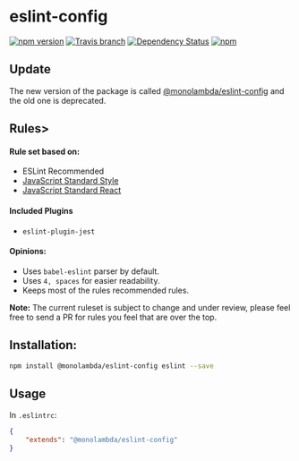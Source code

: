 # eslint-config
[![npm version](https://img.shields.io/npm/v/@monolambda/eslint-config.svg)](https://www.npmjs.com/package/@monolambda/eslint-config)
[![Travis branch](https://img.shields.io/travis/monolambda/eslint-config/master.svg)](https://travis-ci.org/monolambda/eslint-config)
[![Dependency Status](https://gemnasium.com/badges/github.com/monolambda/eslint-config.svg)](https://gemnasium.com/github.com/monolambda/eslint-config)
[![npm](https://img.shields.io/npm/dt/@monolambda/eslint-config.svg)](https://www.npmjs.com/package/@monolambda/eslint-config)

## Update

The new version of the package is called [@monolambda/eslint-config](https://www.npmjs.com/package/@monolambda/eslint-config) and the old one is deprecated.

## Rules>

#### Rule set based on:
- ESLint Recommended
- [JavaScript Standard Style](https://github.com/feross/standard)
- [JavaScript Standard React](https://github.com/feross/eslint-config-standard-react)

#### Included Plugins
- `eslint-plugin-jest`

#### Opinions:
- Uses `babel-eslint` parser by default.
- Uses `4, spaces` for easier readability.
- Keeps most of the rules recommended rules.

**Note:** The current ruleset is subject to change and under review, please feel free to send a PR for rules you feel that are over the top.

## Installation:
```sh
npm install @monolambda/eslint-config eslint --save
``` 
## Usage
In `.eslintrc`:

```json
{
    "extends": "@monolambda/eslint-config"
}
```
